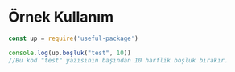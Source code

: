 # Örnek Kullanım

```js
const up = require('useful-package')

console.log(up.boşluk("test", 10))
//Bu kod "test" yazısının başından 10 harflik boşluk bırakır.
```
